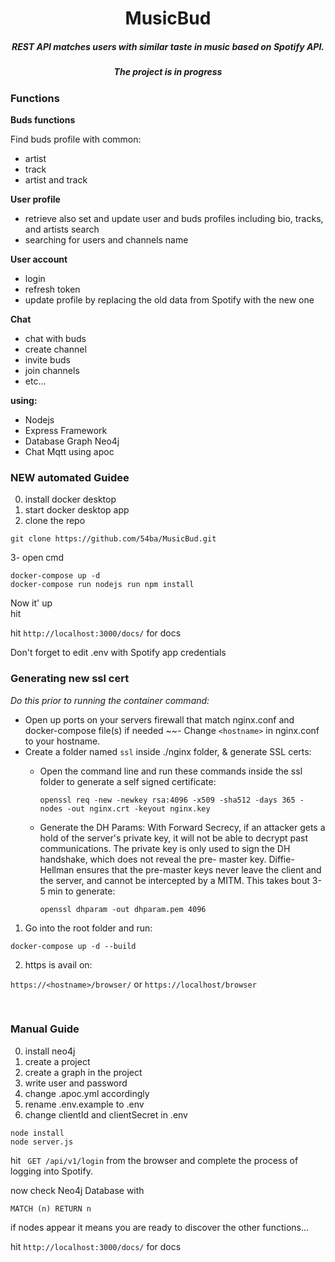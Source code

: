 <h1 align="center">
MusicBud </h1>

<h5 align="center">
 REST API matches users with similar taste in music based on Spotify API.
 </h5>

<h5 align="center">The project is in progress</h5>

### Functions

<strong>Buds functions</strong>

Find buds profile with common:

- artist
- track
- artist and track

<strong>User profile</strong>

- retrieve also set and update user and buds profiles including bio, tracks, and artists
  search
- searching for users and channels name

<strong>User account</strong>

- login
- refresh token
- update profile by replacing the old data from Spotify with the new one

<strong>Chat</strong>

- chat with buds
- create channel
- invite buds
- join channels
- etc...

<strong>using:</strong>

- Nodejs
- Express Framework
- Database Graph Neo4j
- Chat Mqtt using apoc

### NEW automated Guidee

0. install docker desktop
1. start docker desktop app
2. clone the repo

```
git clone https://github.com/54ba/MusicBud.git
```

3- open cmd

```
docker-compose up -d
docker-compose run nodejs run npm install
```

Now it' up <br />
hit

hit `http://localhost:3000/docs/` for docs


Don't forget to edit .env with Spotify app credentials

### Generating new ssl cert

<em>Do this prior to running the container command:</em>

- Open up ports on your servers firewall that match nginx.conf and docker-compose file(s) if needed
  ~~- Change `<hostname>` in nginx.conf to your hostname.
- Create a folder named `ssl` inside ./nginx folder, & generate SSL certs:
  - Open the command line and run these commands inside the ssl folder to generate a self signed certificate:

    `openssl req -new -newkey rsa:4096 -x509 -sha512 -days 365 -nodes -out nginx.crt -keyout nginx.key`

  - Generate the DH Params: With Forward Secrecy, if an attacker gets a hold of the server's private key, it will not be able to decrypt past communications. The private key is only used to sign the DH handshake, which does not reveal the pre- master key. Diffie-Hellman ensures that the pre-master keys never leave the client and the server, and cannot be intercepted by a MITM. This takes bout 3-5 min to generate:

    `openssl dhparam -out dhparam.pem 4096`

1.  Go into the root folder and run:

`docker-compose up -d --build`

2.  https is avail on:

`https://<hostname>/browser/` or
`https://localhost/browser`

 <br />
 
### Manual Guide

0. install neo4j
1. create a project
2. create a graph in the project
3. write user and password
4. change .apoc.yml accordingly
5. rename .env.example to .env
6. change clientId and clientSecret in .env

```
node install
node server.js
```

hit
` GET /api/v1/login` from the browser
and complete the process of logging into Spotify.

now check Neo4j Database with

`MATCH (n) RETURN n`

if nodes appear it means you are ready to discover the other functions...

hit `http://localhost:3000/docs/` for docs
